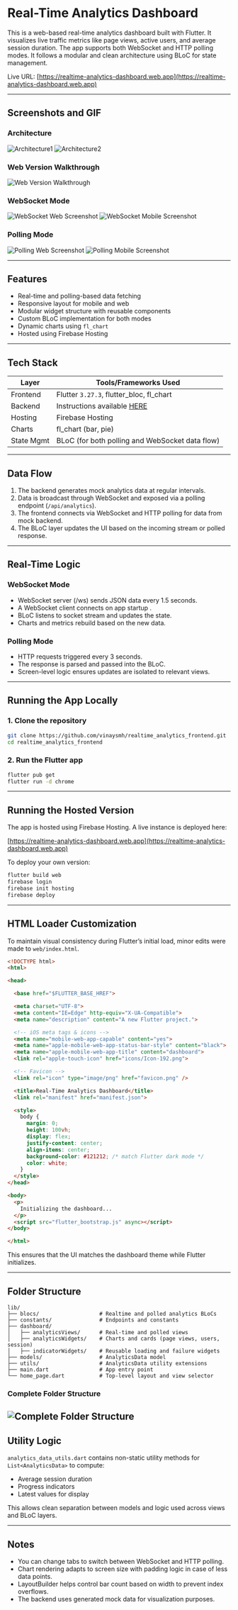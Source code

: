 # Real-Time Analytics Dashboard

This is a web-based real-time analytics dashboard built with Flutter. It visualizes live traffic metrics like page views, active users, and average session duration. The app supports both WebSocket and HTTP polling modes. It follows a modular and clean architecture using BLoC for state management.

Live URL: [https://realtime-analytics-dashboard.web.app](https://realtime-analytics-dashboard.web.app)

---

## Screenshots and GIF

### Architecture
![Architecture1](screenshots/control_flow_diagram.png)
![Architecture2](screenshots/high_level_architecture.png)

### Web Version Walkthrough
![Web Version Walkthrough](screenshots/walkthrough.gif)

### WebSocket Mode
![WebSocket Web Screenshot](screenshots/websocket_web.png)
![WebSocket Mobile Screenshot](screenshots/websocket_mobile.png)
### Polling Mode
![Polling Web Screenshot](screenshots/polling_web.png)
![Polling Mobile Screenshot](screenshots/polling_mobile.png)


---

## Features

- Real-time and polling-based data fetching
- Responsive layout for mobile and web
- Modular widget structure with reusable components
- Custom BLoC implementation for both modes
- Dynamic charts using `fl_chart`
- Hosted using Firebase Hosting

---

## Tech Stack

| Layer     | Tools/Frameworks Used                           |
|-----------|-------------------------------------------------|
| Frontend  | Flutter `3.27.3`, flutter_bloc, fl_chart        |
| Backend   | Instructions available [HERE](https://github.com/vinaysmh/realtime_analytics_backend)|
| Hosting   | Firebase Hosting                                |
| Charts    | fl_chart (bar, pie)                             |
| State Mgmt| BLoC (for both polling and WebSocket data flow) |

---

## Data Flow

1. The backend generates mock analytics data at regular intervals.
2. Data is broadcast through WebSocket and exposed via a polling endpoint (`/api/analytics`).
3. The frontend connects via WebSocket and HTTP polling for data from mock backend.
4. The BLoC layer updates the UI based on the incoming stream or polled response.

---

## Real-Time Logic

### WebSocket Mode

- WebSocket server (/ws) sends JSON data every 1.5 seconds.
- A WebSocket client connects on app startup .
- BLoC listens to socket stream and updates the state.
- Charts and metrics rebuild based on the new data.

### Polling Mode

- HTTP requests triggered every 3 seconds.
- The response is parsed and passed into the BLoC.
- Screen-level logic ensures updates are isolated to relevant views.



---

## Running the App Locally

### 1. Clone the repository

```bash
git clone https://github.com/vinaysmh/realtime_analytics_frontend.git
cd realtime_analytics_frontend
```

### 2. Run the Flutter app

```bash
flutter pub get
flutter run -d chrome
```
---

## Running the Hosted Version

The app is hosted using Firebase Hosting. A live instance is deployed here:

[https://realtime-analytics-dashboard.web.app](https://realtime-analytics-dashboard.web.app)

To deploy your own version:

```bash
flutter build web
firebase login
firebase init hosting
firebase deploy
```

---

## HTML Loader Customization

To maintain visual consistency during Flutter’s initial load, minor edits were made to `web/index.html`.

```html
<!DOCTYPE html>
<html>

<head>

  <base href="$FLUTTER_BASE_HREF">

  <meta charset="UTF-8">
  <meta content="IE=Edge" http-equiv="X-UA-Compatible">
  <meta name="description" content="A new Flutter project.">

  <!-- iOS meta tags & icons -->
  <meta name="mobile-web-app-capable" content="yes">
  <meta name="apple-mobile-web-app-status-bar-style" content="black">
  <meta name="apple-mobile-web-app-title" content="dashboard">
  <link rel="apple-touch-icon" href="icons/Icon-192.png">

  <!-- Favicon -->
  <link rel="icon" type="image/png" href="favicon.png" />

  <title>Real-Time Analytics Dashboard</title>
  <link rel="manifest" href="manifest.json">

  <style>
    body {
      margin: 0;
      height: 100vh;
      display: flex;
      justify-content: center;
      align-items: center;
      background-color: #121212; /* match Flutter dark mode */
      color: white;
    }
  </style>
</head>

<body>
  <p>
    Initializing the dashboard...
  </p>
  <script src="flutter_bootstrap.js" async></script>
</body>

</html>
```

This ensures that the UI matches the dashboard theme while Flutter initializes.

---

## Folder Structure

```
lib/
├── blocs/                   # Realtime and polled analytics BLoCs
├── constants/               # Endpoints and constants
├── dashboard/
│   ├── analyticsViews/      # Real-time and polled views
│   ├── analyticsWidgets/    # Charts and cards (page views, users, session)
│   ├── indicatorWidgets/    # Reusable loading and failure widgets
├── models/                  # AnalyticsData model
├── utils/                   # AnalyticsData utility extensions
├── main.dart                # App entry point
└── home_page.dart           # Top-level layout and view selector
```
### Complete Folder Structure
![Complete Folder Structure](screenshots/folder_structure.png)
---

## Utility Logic

`analytics_data_utils.dart` contains non-static utility methods for `List<AnalyticsData>` to compute:

- Average session duration
- Progress indicators
- Latest values for display

This allows clean separation between models and logic used across views and BLoC layers.

---

## Notes

- You can change tabs to switch between WebSocket and HTTP polling.
- Chart rendering adapts to screen size with padding logic in case of less data points.
- LayoutBuilder helps control bar count based on width to prevent index overflows.
- The backend uses generated mock data for visualization purposes.